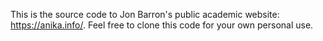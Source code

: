 This is the source code to Jon Barron's public academic website: https://anika.info/. Feel free to clone this code for your own personal use.

